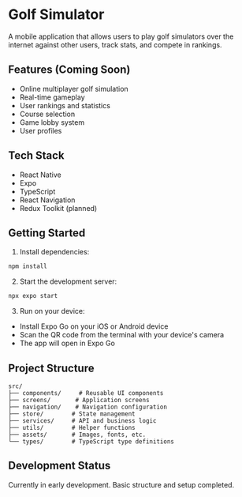 # Golf Simulator

A mobile application that allows users to play golf simulators over the internet against other users, track stats, and compete in rankings.

## Features (Coming Soon)

- Online multiplayer golf simulation
- Real-time gameplay
- User rankings and statistics
- Course selection
- Game lobby system
- User profiles

## Tech Stack

- React Native
- Expo
- TypeScript
- React Navigation
- Redux Toolkit (planned)

## Getting Started

1. Install dependencies:
```bash
npm install
```

2. Start the development server:
```bash
npx expo start
```

3. Run on your device:
- Install Expo Go on your iOS or Android device
- Scan the QR code from the terminal with your device's camera
- The app will open in Expo Go

## Project Structure

```
src/
├── components/     # Reusable UI components
├── screens/       # Application screens
├── navigation/    # Navigation configuration
├── store/        # State management
├── services/     # API and business logic
├── utils/        # Helper functions
├── assets/       # Images, fonts, etc.
└── types/        # TypeScript type definitions
```

## Development Status

Currently in early development. Basic structure and setup completed.
